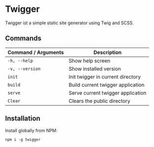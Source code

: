 # Twigger

Twigger ist a simple static site generator using Twig and SCSS.

## Commands

| Command / Arguments | Description                       |
| ------------------- | --------------------------------- |
| `-h, --help`        | Show help screen                  |
| `-v, --version`     | Show installed version            |
| `init`              | Init twigger in current directory |
| `build`             | Build current twigger application |
| `serve`             | Serve current twigger application |
| `Clear`             | Clears the public directory       |

## Installation

Install globally from NPM:

`npm i -g twigger`
